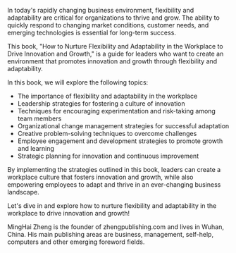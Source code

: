 

In today's rapidly changing business environment, flexibility and adaptability are critical for organizations to thrive and grow. The ability to quickly respond to changing market conditions, customer needs, and emerging technologies is essential for long-term success.

This book, "How to Nurture Flexibility and Adaptability in the Workplace to Drive Innovation and Growth," is a guide for leaders who want to create an environment that promotes innovation and growth through flexibility and adaptability.

In this book, we will explore the following topics:

* The importance of flexibility and adaptability in the workplace
* Leadership strategies for fostering a culture of innovation
* Techniques for encouraging experimentation and risk-taking among team members
* Organizational change management strategies for successful adaptation
* Creative problem-solving techniques to overcome challenges
* Employee engagement and development strategies to promote growth and learning
* Strategic planning for innovation and continuous improvement

By implementing the strategies outlined in this book, leaders can create a workplace culture that fosters innovation and growth, while also empowering employees to adapt and thrive in an ever-changing business landscape.

Let's dive in and explore how to nurture flexibility and adaptability in the workplace to drive innovation and growth!

MingHai Zheng is the founder of zhengpublishing.com and lives in Wuhan, China. His main publishing areas are business, management, self-help, computers and other emerging foreword fields.
